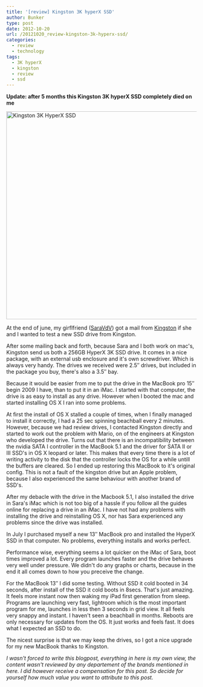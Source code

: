 ```yaml
---
title: '[review] Kingston 3K hyperX SSD'
author: Bunker
type: post
date: 2012-10-20
url: /20121020_review-kingston-3k-hyperx-ssd/
categories:
  - review
  - technology
tags:
  - 3K hyperX
  - kingston
  - review
  - ssd
---
```

**Update: after 5 months this Kingston 3K hyperX SSD completely died on me**

[<img src="http://www.achter.be/wp-content/uploads/2012/10/hyperx.jpg" alt="Kingston 3K HyperX SSD" width="550" class="alignnone size-full wp-image-267" />][1]

At the end of june, my girflfriend (<a href="http://www.saravdv.be" rel="friend muse" title="Saravdv: there are no endings, only new beginnings">SaraVdV</a>) got a mail from <a href="http://www.kingston.com" title="Kingston Technology" rel="contact">Kingston</a> if she and I wanted to test a new SSD drive from Kingston.

After some mailing back and forth, because Sara and I both work on mac's, Kingston send us both a 256GB HyperX 3K SSD drive. It comes in a nice package, with an external usb enclosure and it's own screwdriver. Which is always very handy. The drives we received were 2.5&#8243; drives, but included in the package you buy, there's also a 3.5&#8243; bay.

Because it would be easier from me to put the drive in the MacBook pro 15&#8243; begin 2009 I have, than to put it in an iMac. I started with that computer, the drive is as easy to install as any drive. However when I booted the mac and started installing OS X I ran into some problems.

At first the install of OS X stalled a couple of times, when I finally managed to install it correctly, I had a 25 sec spinning beachball every 2 minutes. However, because we had review drives, I contacted Kingston directly and started to work out the problem with Mario, on of the engineers at Kingston who developed the drive. Turns out that there is an incompatibility between the nvidia SATA I controller in the MacBook 5.1 and the driver for SATA II or III SSD's in OS X leopard or later. This makes that every time there is a lot of writing activity to the disk that the controller locks the OS for a while untill the buffers are cleared. So I ended up restoring this MacBook to it's original config. This is not a fault of the kingston drive but an Apple problem, because I also experienced the same behaviour with another brand of SSD's.

After my debacle with the drive in the Macbook 5.1, I also installed the drive in Sara's iMac which is not too big of a hassle if you follow all the guides online for replacing a drive in an iMac. I have not had any problems with installing the drive and reinstalling OS X, nor has Sara experienced any problems since the drive was installed.

In July I purchased myself a new 13&#8243; MacBook pro and installed the HyperX SSD in that computer. No problems, everything installs and works perfect.

Performance wise, everything seems a lot quicker on the iMac of Sara, boot times improved a lot. Every program launches faster and the drive behaves very well under pressure. We didn't do any graphs or charts, because in the end it all comes down to how you preceive the change.

For the MacBook 13&#8243; I did some testing. Without SSD it cold booted in 34 seconds, after install of the SSD it cold boots in 8secs. That's just amazing. It feels more instant now then waking my iPad first generation from sleep. Programs are launching very fast, lightroom which is the most important program for me, launches in less then 3 seconds in grid view. It all feels very snappy and instant. I haven't seen a beachball in months. Reboots are only necessary for updates from the OS. It just works and feels fast. It does what I expected an SSD to do.

The nicest surprise is that we may keep the drives, so I got a nice upgrade for my new MacBook thanks to Kingston.

_I wasn't forced to write this blogpost, everything in here is my own view, the content wasn't reviewed by any departement of the brands mentioned in here. I did however receive a compensation for this post. So decide for yourself how much value you want to attribute to this post._

 [1]: http://www.achter.be/wp-content/uploads/2012/10/hyperx.jpg